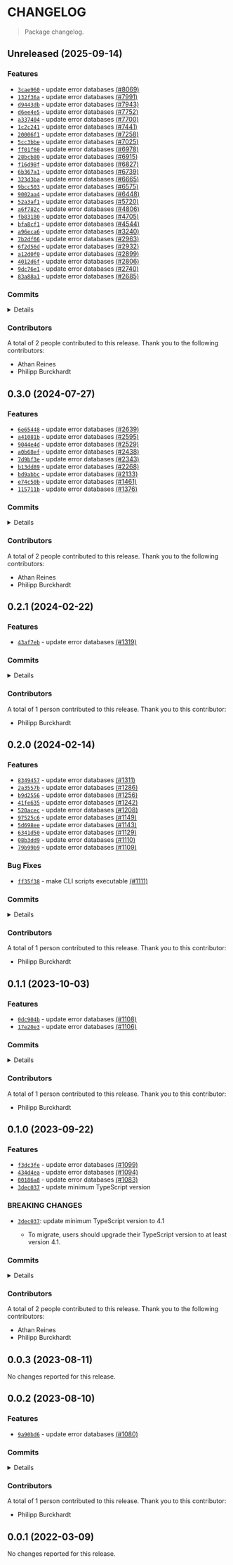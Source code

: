 # CHANGELOG

> Package changelog.

<section class="release" id="unreleased">

## Unreleased (2025-09-14)

<section class="features">

### Features

-   [`3cae960`](https://github.com/stdlib-js/stdlib/commit/3cae960432d7d903d0eb37a094db20d5f75f72cf) - update error databases [(#8069)](https://github.com/stdlib-js/stdlib/pull/8069)
-   [`132f36a`](https://github.com/stdlib-js/stdlib/commit/132f36a977386ab096662902eb7830fe6b140c76) - update error databases [(#7991)](https://github.com/stdlib-js/stdlib/pull/7991)
-   [`d9443db`](https://github.com/stdlib-js/stdlib/commit/d9443dbda63b97e6f17b991f17cac96e7a8b8e8c) - update error databases [(#7943)](https://github.com/stdlib-js/stdlib/pull/7943)
-   [`d6ee4e5`](https://github.com/stdlib-js/stdlib/commit/d6ee4e5db0d8c86c57fc7c110ad41c0fdb00b321) - update error databases [(#7752)](https://github.com/stdlib-js/stdlib/pull/7752)
-   [`a337404`](https://github.com/stdlib-js/stdlib/commit/a3374043768674fe57765ead5aa348067b3c4880) - update error databases [(#7700)](https://github.com/stdlib-js/stdlib/pull/7700)
-   [`1c2c241`](https://github.com/stdlib-js/stdlib/commit/1c2c241591ad0be0cd68cb5a6143c5040f42971d) - update error databases [(#7441)](https://github.com/stdlib-js/stdlib/pull/7441)
-   [`20006f1`](https://github.com/stdlib-js/stdlib/commit/20006f1fca23ce3b53d3db6ba1cba3ddd23a3093) - update error databases [(#7258)](https://github.com/stdlib-js/stdlib/pull/7258)
-   [`5cc3bbe`](https://github.com/stdlib-js/stdlib/commit/5cc3bbe5e21e0d05f3b14f79d913fa9e54467240) - update error databases [(#7025)](https://github.com/stdlib-js/stdlib/pull/7025)
-   [`ff01f60`](https://github.com/stdlib-js/stdlib/commit/ff01f6032235111e1462f5717c3427da48de396a) - update error databases [(#6978)](https://github.com/stdlib-js/stdlib/pull/6978)
-   [`28bcb80`](https://github.com/stdlib-js/stdlib/commit/28bcb80f3c93f77abd7a35215dac3c2a5abab367) - update error databases [(#6915)](https://github.com/stdlib-js/stdlib/pull/6915)
-   [`f16d98f`](https://github.com/stdlib-js/stdlib/commit/f16d98fb1e7743711e08c63c2d19f8c1cb8c2551) - update error databases [(#6827)](https://github.com/stdlib-js/stdlib/pull/6827)
-   [`6b367a1`](https://github.com/stdlib-js/stdlib/commit/6b367a1d53cd697503f8e6705e3dd12b288d7d36) - update error databases [(#6739)](https://github.com/stdlib-js/stdlib/pull/6739)
-   [`323d3ba`](https://github.com/stdlib-js/stdlib/commit/323d3ba1b01e675a2f98a1872209148155c05853) - update error databases [(#6665)](https://github.com/stdlib-js/stdlib/pull/6665)
-   [`9bcc503`](https://github.com/stdlib-js/stdlib/commit/9bcc5036c822e0ba19b7289a11367293f1a8fd85) - update error databases [(#6575)](https://github.com/stdlib-js/stdlib/pull/6575)
-   [`9002aa4`](https://github.com/stdlib-js/stdlib/commit/9002aa4b67f28ecfdb32dc6d3cb8f6a8034b157b) - update error databases [(#6448)](https://github.com/stdlib-js/stdlib/pull/6448)
-   [`52a3af1`](https://github.com/stdlib-js/stdlib/commit/52a3af15547afcb194741d01f1834e02fe1a2f89) - update error databases [(#5720)](https://github.com/stdlib-js/stdlib/pull/5720)
-   [`a6f782c`](https://github.com/stdlib-js/stdlib/commit/a6f782c129f57a40dc31b36effbf910d3d11007c) - update error databases [(#4806)](https://github.com/stdlib-js/stdlib/pull/4806)
-   [`fb83180`](https://github.com/stdlib-js/stdlib/commit/fb83180244018f56fff48fea8263d915fc8bbf2e) - update error databases [(#4705)](https://github.com/stdlib-js/stdlib/pull/4705)
-   [`bfa8cf1`](https://github.com/stdlib-js/stdlib/commit/bfa8cf1c304b0e3b1ee53cf1bc773fcefdc87e95) - update error databases [(#4544)](https://github.com/stdlib-js/stdlib/pull/4544)
-   [`a96eca6`](https://github.com/stdlib-js/stdlib/commit/a96eca6de71e5f1c1e32ab81a2079d8510fcd643) - update error databases [(#3240)](https://github.com/stdlib-js/stdlib/pull/3240)
-   [`7b2df66`](https://github.com/stdlib-js/stdlib/commit/7b2df661677463cd9b450e8806c8e2e3c87827f8) - update error databases [(#2963)](https://github.com/stdlib-js/stdlib/pull/2963)
-   [`6f2d56d`](https://github.com/stdlib-js/stdlib/commit/6f2d56d0cb97bcc6074fea05d39add107cc8e04a) - update error databases [(#2932)](https://github.com/stdlib-js/stdlib/pull/2932)
-   [`a12d0f0`](https://github.com/stdlib-js/stdlib/commit/a12d0f070adf20466af159bd8bf15922f19b57ef) - update error databases [(#2899)](https://github.com/stdlib-js/stdlib/pull/2899)
-   [`4012d6f`](https://github.com/stdlib-js/stdlib/commit/4012d6fe3bfaacf89b8f0cffb81e7dd43169cb97) - update error databases [(#2806)](https://github.com/stdlib-js/stdlib/pull/2806)
-   [`9dc76e1`](https://github.com/stdlib-js/stdlib/commit/9dc76e1c16759494ae185e10b31c0bc88e23e15a) - update error databases [(#2740)](https://github.com/stdlib-js/stdlib/pull/2740)
-   [`83a88a1`](https://github.com/stdlib-js/stdlib/commit/83a88a1e4925b14283a38dcc81c6f430d14efe1c) - update error databases [(#2685)](https://github.com/stdlib-js/stdlib/pull/2685)

</section>

<!-- /.features -->

<section class="commits">

### Commits

<details>

-   [`3cae960`](https://github.com/stdlib-js/stdlib/commit/3cae960432d7d903d0eb37a094db20d5f75f72cf) - **feat:** update error databases [(#8069)](https://github.com/stdlib-js/stdlib/pull/8069) _(by stdlib-bot)_
-   [`07e8560`](https://github.com/stdlib-js/stdlib/commit/07e85603f66b82d2152fc36127679235a88580d1) - **docs:** fix example code and return annotation values _(by Philipp Burckhardt)_
-   [`132f36a`](https://github.com/stdlib-js/stdlib/commit/132f36a977386ab096662902eb7830fe6b140c76) - **feat:** update error databases [(#7991)](https://github.com/stdlib-js/stdlib/pull/7991) _(by stdlib-bot)_
-   [`d9443db`](https://github.com/stdlib-js/stdlib/commit/d9443dbda63b97e6f17b991f17cac96e7a8b8e8c) - **feat:** update error databases [(#7943)](https://github.com/stdlib-js/stdlib/pull/7943) _(by stdlib-bot)_
-   [`11581aa`](https://github.com/stdlib-js/stdlib/commit/11581aaca8c3cb824cbb92c0c0f80e76890bdb20) - **test:** use standardized assertion messages and fix lint errors _(by Philipp Burckhardt)_
-   [`d6ee4e5`](https://github.com/stdlib-js/stdlib/commit/d6ee4e5db0d8c86c57fc7c110ad41c0fdb00b321) - **feat:** update error databases [(#7752)](https://github.com/stdlib-js/stdlib/pull/7752) _(by stdlib-bot)_
-   [`a337404`](https://github.com/stdlib-js/stdlib/commit/a3374043768674fe57765ead5aa348067b3c4880) - **feat:** update error databases [(#7700)](https://github.com/stdlib-js/stdlib/pull/7700) _(by stdlib-bot, Athan Reines)_
-   [`1c2c241`](https://github.com/stdlib-js/stdlib/commit/1c2c241591ad0be0cd68cb5a6143c5040f42971d) - **feat:** update error databases [(#7441)](https://github.com/stdlib-js/stdlib/pull/7441) _(by stdlib-bot)_
-   [`20006f1`](https://github.com/stdlib-js/stdlib/commit/20006f1fca23ce3b53d3db6ba1cba3ddd23a3093) - **feat:** update error databases [(#7258)](https://github.com/stdlib-js/stdlib/pull/7258) _(by stdlib-bot)_
-   [`5cc3bbe`](https://github.com/stdlib-js/stdlib/commit/5cc3bbe5e21e0d05f3b14f79d913fa9e54467240) - **feat:** update error databases [(#7025)](https://github.com/stdlib-js/stdlib/pull/7025) _(by stdlib-bot, Philipp Burckhardt)_
-   [`ff01f60`](https://github.com/stdlib-js/stdlib/commit/ff01f6032235111e1462f5717c3427da48de396a) - **feat:** update error databases [(#6978)](https://github.com/stdlib-js/stdlib/pull/6978) _(by stdlib-bot)_
-   [`28bcb80`](https://github.com/stdlib-js/stdlib/commit/28bcb80f3c93f77abd7a35215dac3c2a5abab367) - **feat:** update error databases [(#6915)](https://github.com/stdlib-js/stdlib/pull/6915) _(by stdlib-bot, Philipp Burckhardt)_
-   [`f16d98f`](https://github.com/stdlib-js/stdlib/commit/f16d98fb1e7743711e08c63c2d19f8c1cb8c2551) - **feat:** update error databases [(#6827)](https://github.com/stdlib-js/stdlib/pull/6827) _(by stdlib-bot)_
-   [`6b367a1`](https://github.com/stdlib-js/stdlib/commit/6b367a1d53cd697503f8e6705e3dd12b288d7d36) - **feat:** update error databases [(#6739)](https://github.com/stdlib-js/stdlib/pull/6739) _(by stdlib-bot)_
-   [`323d3ba`](https://github.com/stdlib-js/stdlib/commit/323d3ba1b01e675a2f98a1872209148155c05853) - **feat:** update error databases [(#6665)](https://github.com/stdlib-js/stdlib/pull/6665) _(by stdlib-bot)_
-   [`9bcc503`](https://github.com/stdlib-js/stdlib/commit/9bcc5036c822e0ba19b7289a11367293f1a8fd85) - **feat:** update error databases [(#6575)](https://github.com/stdlib-js/stdlib/pull/6575) _(by stdlib-bot)_
-   [`9002aa4`](https://github.com/stdlib-js/stdlib/commit/9002aa4b67f28ecfdb32dc6d3cb8f6a8034b157b) - **feat:** update error databases [(#6448)](https://github.com/stdlib-js/stdlib/pull/6448) _(by stdlib-bot)_
-   [`52a3af1`](https://github.com/stdlib-js/stdlib/commit/52a3af15547afcb194741d01f1834e02fe1a2f89) - **feat:** update error databases [(#5720)](https://github.com/stdlib-js/stdlib/pull/5720) _(by stdlib-bot)_
-   [`a6f782c`](https://github.com/stdlib-js/stdlib/commit/a6f782c129f57a40dc31b36effbf910d3d11007c) - **feat:** update error databases [(#4806)](https://github.com/stdlib-js/stdlib/pull/4806) _(by stdlib-bot)_
-   [`fb83180`](https://github.com/stdlib-js/stdlib/commit/fb83180244018f56fff48fea8263d915fc8bbf2e) - **feat:** update error databases [(#4705)](https://github.com/stdlib-js/stdlib/pull/4705) _(by stdlib-bot)_
-   [`bfa8cf1`](https://github.com/stdlib-js/stdlib/commit/bfa8cf1c304b0e3b1ee53cf1bc773fcefdc87e95) - **feat:** update error databases [(#4544)](https://github.com/stdlib-js/stdlib/pull/4544) _(by stdlib-bot)_
-   [`a96eca6`](https://github.com/stdlib-js/stdlib/commit/a96eca6de71e5f1c1e32ab81a2079d8510fcd643) - **feat:** update error databases [(#3240)](https://github.com/stdlib-js/stdlib/pull/3240) _(by stdlib-bot, Philipp Burckhardt)_
-   [`7b2df66`](https://github.com/stdlib-js/stdlib/commit/7b2df661677463cd9b450e8806c8e2e3c87827f8) - **feat:** update error databases [(#2963)](https://github.com/stdlib-js/stdlib/pull/2963) _(by stdlib-bot, Philipp Burckhardt)_
-   [`6f2d56d`](https://github.com/stdlib-js/stdlib/commit/6f2d56d0cb97bcc6074fea05d39add107cc8e04a) - **feat:** update error databases [(#2932)](https://github.com/stdlib-js/stdlib/pull/2932) _(by stdlib-bot, Philipp Burckhardt)_
-   [`a12d0f0`](https://github.com/stdlib-js/stdlib/commit/a12d0f070adf20466af159bd8bf15922f19b57ef) - **feat:** update error databases [(#2899)](https://github.com/stdlib-js/stdlib/pull/2899) _(by stdlib-bot, Athan Reines)_
-   [`4012d6f`](https://github.com/stdlib-js/stdlib/commit/4012d6fe3bfaacf89b8f0cffb81e7dd43169cb97) - **feat:** update error databases [(#2806)](https://github.com/stdlib-js/stdlib/pull/2806) _(by stdlib-bot, Philipp Burckhardt)_
-   [`9dc76e1`](https://github.com/stdlib-js/stdlib/commit/9dc76e1c16759494ae185e10b31c0bc88e23e15a) - **feat:** update error databases [(#2740)](https://github.com/stdlib-js/stdlib/pull/2740) _(by stdlib-bot, Philipp Burckhardt)_
-   [`83a88a1`](https://github.com/stdlib-js/stdlib/commit/83a88a1e4925b14283a38dcc81c6f430d14efe1c) - **feat:** update error databases [(#2685)](https://github.com/stdlib-js/stdlib/pull/2685) _(by stdlib-bot, Philipp Burckhardt)_

</details>

</section>

<!-- /.commits -->

<section class="contributors">

### Contributors

A total of 2 people contributed to this release. Thank you to the following contributors:

-   Athan Reines
-   Philipp Burckhardt

</section>

<!-- /.contributors -->

</section>

<!-- /.release -->

<section class="release" id="v0.3.0">

## 0.3.0 (2024-07-27)

<section class="features">

### Features

-   [`6e65448`](https://github.com/stdlib-js/stdlib/commit/6e65448eeca9280a60c1918f72c6cb90eb79b1b1) - update error databases [(#2639)](https://github.com/stdlib-js/stdlib/pull/2639)
-   [`a41081b`](https://github.com/stdlib-js/stdlib/commit/a41081bbf49c4ffcb4d0116749bb98e320a96ee2) - update error databases [(#2595)](https://github.com/stdlib-js/stdlib/pull/2595)
-   [`9044e4d`](https://github.com/stdlib-js/stdlib/commit/9044e4d4b9e390c08ac28195958d2941129a2fe8) - update error databases [(#2529)](https://github.com/stdlib-js/stdlib/pull/2529)
-   [`a0b68ef`](https://github.com/stdlib-js/stdlib/commit/a0b68ef39946d3dba3bbeddf028b10aa9ed28b92) - update error databases [(#2438)](https://github.com/stdlib-js/stdlib/pull/2438)
-   [`7d9bf3e`](https://github.com/stdlib-js/stdlib/commit/7d9bf3e1e3ea42afce52625cc7a7e1a506607828) - update error databases [(#2343)](https://github.com/stdlib-js/stdlib/pull/2343 )
-   [`b13dd89`](https://github.com/stdlib-js/stdlib/commit/b13dd890b893dac7823a42a347e832bad9f151f3) - update error databases [(#2268)](https://github.com/stdlib-js/stdlib/pull/2268)
-   [`bd9abbc`](https://github.com/stdlib-js/stdlib/commit/bd9abbc25f0c7f3d94c672aac74410def7846a76) - update error databases [(#2133)](https://github.com/stdlib-js/stdlib/pull/2133)
-   [`e74c50b`](https://github.com/stdlib-js/stdlib/commit/e74c50baeee21473bab4cef31d7303e59ab17696) - update error databases [(#1461)](https://github.com/stdlib-js/stdlib/pull/1461)
-   [`115711b`](https://github.com/stdlib-js/stdlib/commit/115711beed462231d35989ee01f9efc33870bc1b) - update error databases [(#1376)](https://github.com/stdlib-js/stdlib/pull/1376)

</section>

<!-- /.features -->

<section class="commits">

### Commits

<details>

-   [`6e65448`](https://github.com/stdlib-js/stdlib/commit/6e65448eeca9280a60c1918f72c6cb90eb79b1b1) - **feat:** update error databases [(#2639)](https://github.com/stdlib-js/stdlib/pull/2639) _(by stdlib-bot, Philipp Burckhardt)_
-   [`a41081b`](https://github.com/stdlib-js/stdlib/commit/a41081bbf49c4ffcb4d0116749bb98e320a96ee2) - **feat:** update error databases [(#2595)](https://github.com/stdlib-js/stdlib/pull/2595) _(by stdlib-bot, Philipp Burckhardt)_
-   [`9044e4d`](https://github.com/stdlib-js/stdlib/commit/9044e4d4b9e390c08ac28195958d2941129a2fe8) - **feat:** update error databases [(#2529)](https://github.com/stdlib-js/stdlib/pull/2529) _(by stdlib-bot, Philipp Burckhardt)_
-   [`a0b68ef`](https://github.com/stdlib-js/stdlib/commit/a0b68ef39946d3dba3bbeddf028b10aa9ed28b92) - **feat:** update error databases [(#2438)](https://github.com/stdlib-js/stdlib/pull/2438) _(by stdlib-bot, Philipp Burckhardt)_
-   [`7d9bf3e`](https://github.com/stdlib-js/stdlib/commit/7d9bf3e1e3ea42afce52625cc7a7e1a506607828) - **feat:** update error databases [(#2343)](https://github.com/stdlib-js/stdlib/pull/2343 ) _(by stdlib-bot, Philipp Burckhardt)_
-   [`b13dd89`](https://github.com/stdlib-js/stdlib/commit/b13dd890b893dac7823a42a347e832bad9f151f3) - **feat:** update error databases [(#2268)](https://github.com/stdlib-js/stdlib/pull/2268) _(by stdlib-bot, Philipp Burckhardt)_
-   [`75d4f83`](https://github.com/stdlib-js/stdlib/commit/75d4f83cb85610d23a04dc21a03f8075f6d3665f) - **refactor:** update require and include paths _(by Athan Reines)_
-   [`c91d15e`](https://github.com/stdlib-js/stdlib/commit/c91d15e07e9fd9f4ac754f55d48bd18935bf8536) - **build:** add trailing newlines in generated JSON files _(by Philipp Burckhardt)_
-   [`0244027`](https://github.com/stdlib-js/stdlib/commit/0244027e1e2c0ceb1cd8ae1808196c24fa77b142) - **chore:** add missing trailing newlines _(by Philipp Burckhardt)_
-   [`bd9abbc`](https://github.com/stdlib-js/stdlib/commit/bd9abbc25f0c7f3d94c672aac74410def7846a76) - **feat:** update error databases [(#2133)](https://github.com/stdlib-js/stdlib/pull/2133) _(by stdlib-bot, Philipp Burckhardt)_
-   [`e74c50b`](https://github.com/stdlib-js/stdlib/commit/e74c50baeee21473bab4cef31d7303e59ab17696) - **feat:** update error databases [(#1461)](https://github.com/stdlib-js/stdlib/pull/1461) _(by stdlib-bot)_
-   [`115711b`](https://github.com/stdlib-js/stdlib/commit/115711beed462231d35989ee01f9efc33870bc1b) - **feat:** update error databases [(#1376)](https://github.com/stdlib-js/stdlib/pull/1376) _(by stdlib-bot, Philipp Burckhardt)_

</details>

</section>

<!-- /.commits -->

<section class="contributors">

### Contributors

A total of 2 people contributed to this release. Thank you to the following contributors:

-   Athan Reines
-   Philipp Burckhardt

</section>

<!-- /.contributors -->

</section>

<!-- /.release -->

<section class="release" id="v0.2.1">

## 0.2.1 (2024-02-22)

<section class="features">

### Features

-   [`43af7eb`](https://github.com/stdlib-js/stdlib/commit/43af7eb290aa0262006057f4358cf45e7ba9ec84) - update error databases [(#1319)](https://github.com/stdlib-js/stdlib/pull/1319)

</section>

<!-- /.features -->

<section class="commits">

### Commits

<details>

-   [`43af7eb`](https://github.com/stdlib-js/stdlib/commit/43af7eb290aa0262006057f4358cf45e7ba9ec84) - **feat:** update error databases [(#1319)](https://github.com/stdlib-js/stdlib/pull/1319) _(by stdlib-bot, Philipp Burckhardt)_

</details>

</section>

<!-- /.commits -->

<section class="contributors">

### Contributors

A total of 1 person contributed to this release. Thank you to this contributor:

-   Philipp Burckhardt

</section>

<!-- /.contributors -->

</section>

<!-- /.release -->

<section class="release" id="v0.2.0">

## 0.2.0 (2024-02-14)

<section class="features">

### Features

-   [`8349457`](https://github.com/stdlib-js/stdlib/commit/83494579fa8e58bcb3458073141d29d67d0190a3) - update error databases [(#1311)](https://github.com/stdlib-js/stdlib/pull/1311)
-   [`2a3557b`](https://github.com/stdlib-js/stdlib/commit/2a3557b72932bfe1062a468e26b0bf4ce46c96a5) - update error databases [(#1286)](https://github.com/stdlib-js/stdlib/pull/1286)
-   [`b9d2556`](https://github.com/stdlib-js/stdlib/commit/b9d25560aa64e07a0117285943c15f7981ba2b3d) - update error databases [(#1256)](https://github.com/stdlib-js/stdlib/pull/1256)
-   [`41fe635`](https://github.com/stdlib-js/stdlib/commit/41fe6354e029f681b26c9d30838e4d317cb81a22) - update error databases [(#1242)](https://github.com/stdlib-js/stdlib/pull/1242)
-   [`520acec`](https://github.com/stdlib-js/stdlib/commit/520acecb7b0d18dd0be584afbed4cc3a06fe227d) - update error databases [(#1208)](https://github.com/stdlib-js/stdlib/pull/1208)
-   [`97525c6`](https://github.com/stdlib-js/stdlib/commit/97525c6aa76c340de5d362bcefa1ddb5a362dd44) - update error databases [(#1149)](https://github.com/stdlib-js/stdlib/pull/1149)
-   [`5d698ee`](https://github.com/stdlib-js/stdlib/commit/5d698eecab5459bccc0c28ab7057c42871f25d99) - update error databases [(#1143)](https://github.com/stdlib-js/stdlib/pull/1143)
-   [`6341d50`](https://github.com/stdlib-js/stdlib/commit/6341d50242636bbfa06975ac60ad9cea49730c9d) - update error databases [(#1129)](https://github.com/stdlib-js/stdlib/pull/1129)
-   [`08b3dd9`](https://github.com/stdlib-js/stdlib/commit/08b3dd93e2f04570ecfa5613a38122871940c75f) - update error databases [(#1110)](https://github.com/stdlib-js/stdlib/pull/1110 )
-   [`79b99b9`](https://github.com/stdlib-js/stdlib/commit/79b99b9f82dbb9eb02f71422d11283043793a746) - update error databases [(#1109)](https://github.com/stdlib-js/stdlib/pull/1109)

</section>

<!-- /.features -->

<section class="bug-fixes">

### Bug Fixes

-   [`ff35f38`](https://github.com/stdlib-js/stdlib/commit/ff35f3846e467adce5c8244342a04e2fd4a2ac84) - make CLI scripts executable [(#1111)](https://github.com/stdlib-js/stdlib/pull/1111)

</section>

<!-- /.bug-fixes -->

<section class="commits">

### Commits

<details>

-   [`8349457`](https://github.com/stdlib-js/stdlib/commit/83494579fa8e58bcb3458073141d29d67d0190a3) - **feat:** update error databases [(#1311)](https://github.com/stdlib-js/stdlib/pull/1311) _(by stdlib-bot, Philipp Burckhardt)_
-   [`2a3557b`](https://github.com/stdlib-js/stdlib/commit/2a3557b72932bfe1062a468e26b0bf4ce46c96a5) - **feat:** update error databases [(#1286)](https://github.com/stdlib-js/stdlib/pull/1286) _(by stdlib-bot, Philipp Burckhardt)_
-   [`b9d2556`](https://github.com/stdlib-js/stdlib/commit/b9d25560aa64e07a0117285943c15f7981ba2b3d) - **feat:** update error databases [(#1256)](https://github.com/stdlib-js/stdlib/pull/1256) _(by stdlib-bot, Philipp Burckhardt)_
-   [`41fe635`](https://github.com/stdlib-js/stdlib/commit/41fe6354e029f681b26c9d30838e4d317cb81a22) - **feat:** update error databases [(#1242)](https://github.com/stdlib-js/stdlib/pull/1242) _(by stdlib-bot, Philipp Burckhardt)_
-   [`520acec`](https://github.com/stdlib-js/stdlib/commit/520acecb7b0d18dd0be584afbed4cc3a06fe227d) - **feat:** update error databases [(#1208)](https://github.com/stdlib-js/stdlib/pull/1208) _(by stdlib-bot, Philipp Burckhardt)_
-   [`97525c6`](https://github.com/stdlib-js/stdlib/commit/97525c6aa76c340de5d362bcefa1ddb5a362dd44) - **feat:** update error databases [(#1149)](https://github.com/stdlib-js/stdlib/pull/1149) _(by stdlib-bot, Philipp Burckhardt)_
-   [`5d698ee`](https://github.com/stdlib-js/stdlib/commit/5d698eecab5459bccc0c28ab7057c42871f25d99) - **feat:** update error databases [(#1143)](https://github.com/stdlib-js/stdlib/pull/1143) _(by stdlib-bot, Philipp Burckhardt)_
-   [`6341d50`](https://github.com/stdlib-js/stdlib/commit/6341d50242636bbfa06975ac60ad9cea49730c9d) - **feat:** update error databases [(#1129)](https://github.com/stdlib-js/stdlib/pull/1129) _(by stdlib-bot, Philipp Burckhardt)_
-   [`ff35f38`](https://github.com/stdlib-js/stdlib/commit/ff35f3846e467adce5c8244342a04e2fd4a2ac84) - **fix:** make CLI scripts executable [(#1111)](https://github.com/stdlib-js/stdlib/pull/1111) _(by stdlib-bot, Philipp Burckhardt)_
-   [`08b3dd9`](https://github.com/stdlib-js/stdlib/commit/08b3dd93e2f04570ecfa5613a38122871940c75f) - **feat:** update error databases [(#1110)](https://github.com/stdlib-js/stdlib/pull/1110 ) _(by stdlib-bot, Philipp Burckhardt)_
-   [`79b99b9`](https://github.com/stdlib-js/stdlib/commit/79b99b9f82dbb9eb02f71422d11283043793a746) - **feat:** update error databases [(#1109)](https://github.com/stdlib-js/stdlib/pull/1109) _(by stdlib-bot)_

</details>

</section>

<!-- /.commits -->

<section class="contributors">

### Contributors

A total of 1 person contributed to this release. Thank you to this contributor:

-   Philipp Burckhardt

</section>

<!-- /.contributors -->

</section>

<!-- /.release -->

<section class="release" id="v0.1.1">

## 0.1.1 (2023-10-03)

<section class="features">

### Features

-   [`0dc904b`](https://github.com/stdlib-js/stdlib/commit/0dc904bcd5b306606d0e453da218372859123eb5) - update error databases [(#1108)](https://github.com/stdlib-js/stdlib/pull/1108)
-   [`17e20e3`](https://github.com/stdlib-js/stdlib/commit/17e20e380bb1f59f309203bbfa609b57fd3ea317) - update error databases [(#1106)](https://github.com/stdlib-js/stdlib/pull/1106)

</section>

<!-- /.features -->

<section class="commits">

### Commits

<details>

-   [`0dc904b`](https://github.com/stdlib-js/stdlib/commit/0dc904bcd5b306606d0e453da218372859123eb5) - **feat:** update error databases [(#1108)](https://github.com/stdlib-js/stdlib/pull/1108) _(by stdlib-bot, Philipp Burckhardt)_
-   [`17e20e3`](https://github.com/stdlib-js/stdlib/commit/17e20e380bb1f59f309203bbfa609b57fd3ea317) - **feat:** update error databases [(#1106)](https://github.com/stdlib-js/stdlib/pull/1106) _(by stdlib-bot, Philipp Burckhardt)_

</details>

</section>

<!-- /.commits -->

<section class="contributors">

### Contributors

A total of 1 person contributed to this release. Thank you to this contributor:

-   Philipp Burckhardt

</section>

<!-- /.contributors -->

</section>

<!-- /.release -->

<section class="release" id="v0.1.0">

## 0.1.0 (2023-09-22)

<section class="features">

### Features

-   [`f3dc3fe`](https://github.com/stdlib-js/stdlib/commit/f3dc3fecfe2c1730edecb363099da4971f9570d1) - update error databases [(#1099)](https://github.com/stdlib-js/stdlib/pull/1099)
-   [`434d4ea`](https://github.com/stdlib-js/stdlib/commit/434d4ea76ddf74953ea55d95bc4ce4db4fbc6274) - update error databases [(#1094)](https://github.com/stdlib-js/stdlib/pull/1094)
-   [`00186a8`](https://github.com/stdlib-js/stdlib/commit/00186a820d1859edca3f5c2e94c241007ae2caac) - update error databases [(#1083)](https://github.com/stdlib-js/stdlib/pull/1083)
-   [`3dec037`](https://github.com/stdlib-js/stdlib/commit/3dec037f6c9097c6778408c877008d7eeee5ad78) - update minimum TypeScript version

</section>

<!-- /.features -->

<section class="breaking-changes">

### BREAKING CHANGES

-   [`3dec037`](https://github.com/stdlib-js/stdlib/commit/3dec037f6c9097c6778408c877008d7eeee5ad78): update minimum TypeScript version to 4.1

    -   To migrate, users should upgrade their TypeScript version to at least version 4.1.

</section>

<!-- /.breaking-changes -->

<section class="commits">

### Commits

<details>

-   [`f3dc3fe`](https://github.com/stdlib-js/stdlib/commit/f3dc3fecfe2c1730edecb363099da4971f9570d1) - **feat:** update error databases [(#1099)](https://github.com/stdlib-js/stdlib/pull/1099) _(by stdlib-bot, Athan Reines, Philipp Burckthardt)_
-   [`434d4ea`](https://github.com/stdlib-js/stdlib/commit/434d4ea76ddf74953ea55d95bc4ce4db4fbc6274) - **feat:** update error databases [(#1094)](https://github.com/stdlib-js/stdlib/pull/1094) _(by stdlib-bot, Philipp Burckhardt)_
-   [`00186a8`](https://github.com/stdlib-js/stdlib/commit/00186a820d1859edca3f5c2e94c241007ae2caac) - **feat:** update error databases [(#1083)](https://github.com/stdlib-js/stdlib/pull/1083) _(by stdlib-bot, Philipp Burckhardt)_
-   [`3dec037`](https://github.com/stdlib-js/stdlib/commit/3dec037f6c9097c6778408c877008d7eeee5ad78) - **feat:** update minimum TypeScript version _(by Philipp Burckhardt)_

</details>

</section>

<!-- /.commits -->

<section class="contributors">

### Contributors

A total of 2 people contributed to this release. Thank you to the following contributors:

-   Athan Reines
-   Philipp Burckhardt

</section>

<!-- /.contributors -->

</section>

<!-- /.release -->

<section class="release" id="v0.0.3">

## 0.0.3 (2023-08-11)

No changes reported for this release.

</section>

<!-- /.release -->

<section class="release" id="v0.0.2">

## 0.0.2 (2023-08-10)

<section class="features">

### Features

-   [`9a90bd6`](https://github.com/stdlib-js/stdlib/commit/9a90bd6382db9ea47d928cc452519ec29f1d5e72) - update error databases [(#1080)](https://github.com/stdlib-js/stdlib/pull/1080)

</section>

<!-- /.features -->

<section class="commits">

### Commits

<details>

-   [`9a90bd6`](https://github.com/stdlib-js/stdlib/commit/9a90bd6382db9ea47d928cc452519ec29f1d5e72) - **feat:** update error databases [(#1080)](https://github.com/stdlib-js/stdlib/pull/1080) _(by stdlib-bot, Planeshifter)_
-   [`34071a1`](https://github.com/stdlib-js/stdlib/commit/34071a1984a3a03a9bf4dd5df134e2a09502a4da) - **chore:** resolve lint errors _(by Philipp Burckhardt)_

</details>

</section>

<!-- /.commits -->

<section class="contributors">

### Contributors

A total of 1 person contributed to this release. Thank you to this contributor:

-   Philipp Burckhardt

</section>

<!-- /.contributors -->

</section>

<!-- /.release -->

<section class="release" id="v0.0.1">

## 0.0.1 (2022-03-09)

No changes reported for this release.

</section>

<!-- /.release -->

